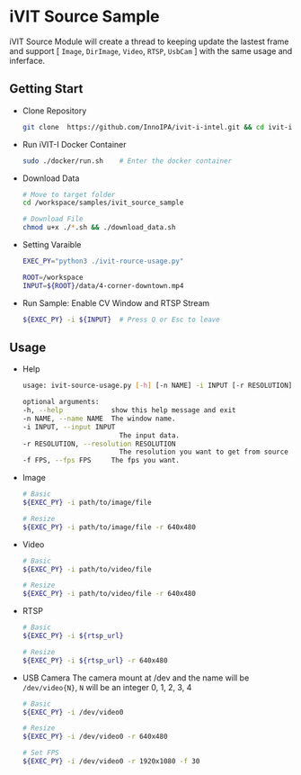 # iVIT Source Sample
iVIT Source Module will create a thread to keeping update the lastest frame and support [ `Image`, `DirImage`, `Video`, `RTSP`, `UsbCam` ] with the same usage and inferface.

## Getting Start
* Clone Repository    
    ```bash
    git clone  https://github.com/InnoIPA/ivit-i-intel.git && cd ivit-i-intel
    ```
* Run iVIT-I Docker Container
    ```bash
    sudo ./docker/run.sh    # Enter the docker container
    ```
* Download Data
    ```bash
    # Move to target folder
    cd /workspace/samples/ivit_source_sample
    
    # Download File
    chmod u+x ./*.sh && ./download_data.sh        
    ```
* Setting Varaible
    ```bash
    EXEC_PY="python3 ./ivit-rource-usage.py"

    ROOT=/workspace
    INPUT=${ROOT}/data/4-corner-downtown.mp4
    ```
* Run Sample: Enable CV Window and RTSP Stream
    
    ```bash
    ${EXEC_PY} -i ${INPUT}  # Press Q or Esc to leave
    ```
  

## Usage

* Help
    ```bash
    usage: ivit-source-usage.py [-h] [-n NAME] -i INPUT [-r RESOLUTION] [-f FPS]

    optional arguments:
    -h, --help            show this help message and exit
    -n NAME, --name NAME  The window name.
    -i INPUT, --input INPUT
                            The input data.
    -r RESOLUTION, --resolution RESOLUTION
                            The resolution you want to get from source object.
    -f FPS, --fps FPS     The fps you want.
    ```

* Image
    ```bash
    # Basic
    ${EXEC_PY} -i path/to/image/file
    
    # Resize
    ${EXEC_PY} -i path/to/image/file -r 640x480
    ```

* Video
    ```bash
    # Basic
    ${EXEC_PY} -i path/to/video/file
    
    # Resize
    ${EXEC_PY} -i path/to/video/file -r 640x480
    ```

* RTSP
    ```bash
    # Basic
    ${EXEC_PY} -i ${rtsp_url}
    
    # Resize
    ${EXEC_PY} -i ${rtsp_url} -r 640x480
    ```

* USB Camera
    The camera mount at /dev and the name will be `/dev/video{N}`, `N` will be an integer 0, 1, 2, 3, 4
    ```bash
    # Basic
    ${EXEC_PY} -i /dev/video0
    
    # Resize
    ${EXEC_PY} -i /dev/video0 -r 640x480

    # Set FPS
    ${EXEC_PY} -i /dev/video0 -r 1920x1080 -f 30
    ```